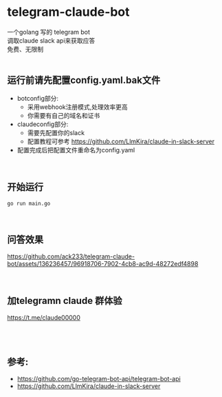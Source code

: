 # telegram-claude-bot
一个golang 写的 telegram bot<br>
调取claude slack api来获取应答<br>
免费、无限制
<br>
<br>
## 运行前请先配置config.yaml.bak文件
- botconfig部分:
    - 采用webhook注册模式,处理效率更高
    - 你需要有自己的域名和证书
- claudeconfig部分:
    - 需要先配置你的slack
    - 配置教程可参考 https://github.com/LlmKira/claude-in-slack-server
- 配置完成后把配置文件重命名为config.yaml

<br>

##  开始运行 
```
go run main.go
```

<br>

##  问答效果
https://github.com/ack233/telegram-claude-bot/assets/136236457/96918706-7902-4cb8-ac9d-48272edf4898

<br>

##  加telegramn claude 群体验
https://t.me/claude00000



<br>
<br>

## 参考:
- https://github.com/go-telegram-bot-api/telegram-bot-api
- https://github.com/LlmKira/claude-in-slack-server
